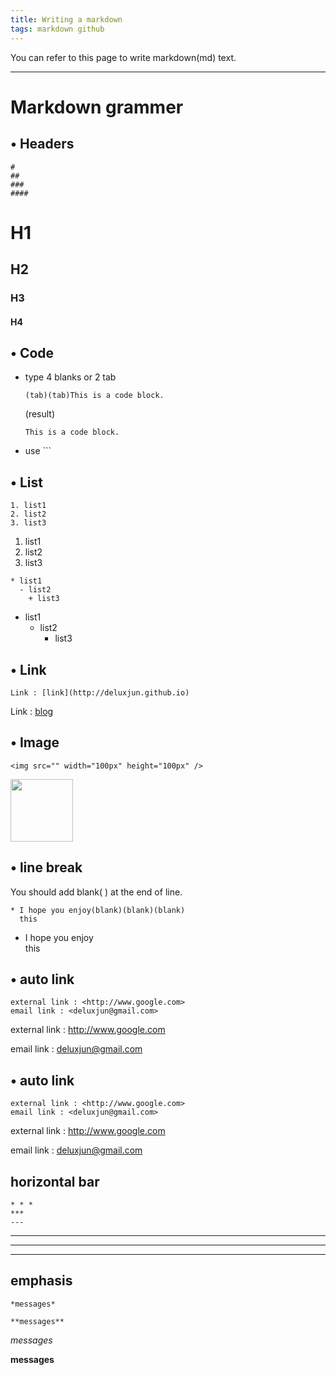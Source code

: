 ```yaml
---
title: Writing a markdown
tags: markdown github
---
```


You can refer to this page to write markdown(md) text.

---

# Markdown grammer

## • Headers

```
#
##
###
####
```

# H1

## H2

### H3

#### H4

## • Code

- type 4 blanks or 2 tab

      (tab)(tab)This is a code block.

  (result)

      This is a code block.

- use ```

## • List

```
1. list1
2. list2
3. list3
```

1. list1
2. list2
3. list3

```
* list1
  - list2
    + list3
```

- list1
  - list2
    - list3

## • Link

```
Link : [link](http://deluxjun.github.io)
```

Link : [blog](http://deluxjun.github.io)

## • Image

```
<img src="" width="100px" height="100px" />
```

<img src="" width="100px" height="100px" />

## • line break

You should add blank( ) at the end of line.

```
* I hope you enjoy(blank)(blank)(blank)
  this
```

- I hope you enjoy  
  this

## • auto link

```
external link : <http://www.google.com>
email link : <deluxjun@gmail.com>
```

external link : <http://www.google.com>

email link : <deluxjun@gmail.com>

## • auto link

```
external link : <http://www.google.com>
email link : <deluxjun@gmail.com>
```

external link : <http://www.google.com>

email link : <deluxjun@gmail.com>

## horizontal bar

```
* * *
***
---
```

---

---

---

## emphasis

```
*messages*

**messages**
```

_messages_

**messages**
